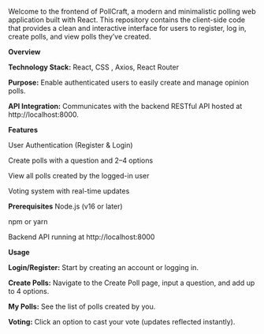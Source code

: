 Welcome to the frontend of PollCraft, a modern and minimalistic polling web application built with React. This repository contains the client-side code that provides a clean and interactive interface for users to register, log in, create polls, and view polls they’ve created.

**Overview**

**Technology Stack:** React, CSS , Axios, React Router


**Purpose:** Enable authenticated users to easily create and manage opinion polls.

**API Integration:** Communicates with the backend RESTful API hosted at http://localhost:8000.

**Features**

User Authentication (Register & Login)

Create polls with a question and 2–4 options

View all polls created by the logged-in user

Voting system with real-time updates

**Prerequisites**
Node.js (v16 or later)

npm or yarn

Backend API running at http://localhost:8000

**Usage**

**Login/Register:** Start by creating an account or logging in.

**Create Polls:** Navigate to the Create Poll page, input a question, and add up to 4 options.

**My Polls:** See the list of polls created by you.

**Voting:** Click an option to cast your vote (updates reflected instantly).
